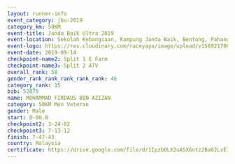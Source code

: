 ```yaml
---
layout: runner-info 
event_category: jbu-2019 
category_km: 50KM 
event-title: Janda Baik Ultra 2019 
event-location: Sekolah Kebangsaan, Kampung Janda Baik, Bentong, Pahang, Malaysia 
event-logo: https://res.cloudinary.com/raceyaya/image/upload/v1569217009/logo/janda-baik_vch1pc.jpg 
event-date: 2019-09-14 
checkpoint-name2: Split 1 E Farm 
checkpoint-name3: Split 2 ATV 
overall_rank: 58
gender_rank_rank_rank_rank_rank: 46
category_rank: 15
bib: 52075
name: MOHAMMAD FIRDAUS BIN AZIZAN
category: 50KM Men Veteran
gender: Male
start: 0-00.0
checkpoint2: 3-24-02
checkpoint3: 7-13-12
finish: 7-47-43
country: Malaysia
certificate: https://drive.google.com/file/d/1Ipzb0LX2uASXGntz2Ba62LvE1csSzaZc/view?usp=sharing
---
```

